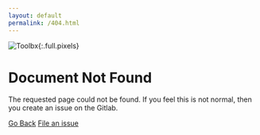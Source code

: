 ```yaml
---
layout: default
permalink: /404.html
---
```


![Toolbx]({{site.baseurl}}/assets/404.png){:.full.pixels}

# Document Not Found

The requested page could not be found. If you feel this is not normal, then you
create an issue on the Gitlab.

[Go Back](<javascript:window.history.go(-1);>) [File an issue](https://github.com/containers/containertoolbx.org/issues)
